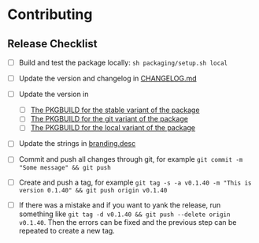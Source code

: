 # Contributing

## Release Checklist

- [ ] Build and test the package locally: `sh packaging/setup.sh local`

- [ ] Update the version and changelog in [CHANGELOG.md](CHANGELOG.md)

- [ ] Update the version in 
  - [ ] [The PKGBUILD for the stable variant of the package](packaging/calamares-configuration/PKGBUILD)
  - [ ] [The PKGBUILD for the git variant of the package](packaging/calamares-configuration-git/PKGBUILD)
  - [ ] [The PKGBUILD for the local variant of the package](packaging/calamares-configuration-local/PKGBUILD)

- [ ] Update the strings in [branding.desc](etc/calamares/branding/rebornos/branding.desc)

- [ ] Commit and push all changes through git, for example `git commit -m "Some message" && git push`

- [ ] Create and push a tag, for example `git tag -s -a v0.1.40 -m "This is version 0.1.40" && git push origin v0.1.40`
- [ ] If there was a mistake and if you want to yank the release, run something like `git tag -d v0.1.40 && git push --delete origin v0.1.40`. Then the errors can be fixed and the previous step can be repeated to create a new tag.